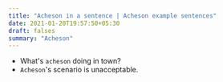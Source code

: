 ```yaml
---
title: "Acheson in a sentence | Acheson example sentences"
date: 2021-01-20T19:57:50+05:30
draft: falses
summary: "Acheson"
---
```

- What's `acheson` doing in town?
- `Acheson`'s scenario is unacceptable.
                 
